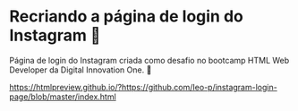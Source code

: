 # Recriando a página de login do Instagram :rocket:



Página de login do Instagram criada como desafio no bootcamp HTML Web Developer da Digital Innovation One. :camera_flash:

https://htmlpreview.github.io/?https://github.com/Ieo-p/instagram-login-page/blob/master/index.html

